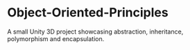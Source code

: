 # Object-Oriented-Principles
A small Unity 3D project showcasing abstraction, inheritance, polymorphism and encapsulation.
